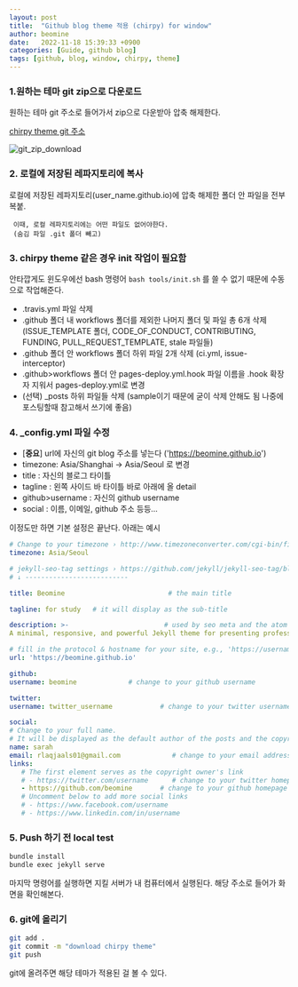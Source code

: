 ```yaml
---
layout: post
title:  "Github blog theme 적용 (chirpy) for window"
author: beomine
date:   2022-11-18 15:39:33 +0900
categories: [Guide, github blog]
tags: [github, blog, window, chirpy, theme]
---
```


### **1.원하는 테마 git zip으로 다운로드**
   원하는 테마 git 주소로 들어가서 zip으로 다운받아 압축 해제한다.

   [chirpy theme git 주소](https://github.com/cotes2020/jekyll-theme-chirpy)
   
   ![git_zip_download](https://user-images.githubusercontent.com/118417247/202658890-20e7a5fa-6127-44a3-9a54-c9203cb08251.png)
     
### **2. 로컬에 저장된 레파지토리에 복사**  
   로컬에 저장된 레파지토리(user_name.github.io)에 압축 해제한 폴더 안 파일을 전부 복붙.
     
     이때, 로컬 레파지토리에는 어떤 파일도 없어야한다.
     (숨김 파일 .git 폴더 빼고)
  
### **3. chirpy theme 같은 경우 init 작업이 필요함**
  안타깝게도 윈도우에선 bash 명령어 
  `bash tools/init.sh` 를 쓸 수 없기 때문에 수동으로 작업해준다.

  - .travis.yml 파일 삭제
  - .github 폴더 내 workflows 폴더를 제외한 나머지 폴더 및 파일 총 6개 삭제 (ISSUE_TEMPLATE 폴더, CODE_OF_CONDUCT, CONTRIBUTING, FUNDING, PULL_REQUEST_TEMPLATE, stale 파일들)
  - .github 폴더 안 workflows 폴더 하위 파일 2개 삭제 (ci.yml, issue-interceptor)
  - .github>workflows 폴더 안 pages-deploy.yml.hook 파일 이름을 .hook 확장자 지워서 pages-deploy.yml로 변경
  - (선택) _posts 하위 파일들 삭제 (sample이기 때문에 굳이 삭제 안해도 됨 나중에 포스팅할때 참고해서 쓰기에 좋음)
     
### **4. _config.yml 파일 수정**  
 - [**중요**] url에 자신의 git blog 주소를 넣는다 ('https://beomine.github.io')
 - timezone: Asia/Shanghai -> Asia/Seoul 로 변경
 - title : 자신의 블로그 타이틀
 - tagline : 왼쪽 사이드 바 타이틀 바로 아래에 올 detail
 - github>username : 자신의 github username
 - social : 이름, 이메일, github 주소 등등...
 
이정도만 하면 기본 설정은 끝난다. 아래는 예시

```yml
# Change to your timezone › http://www.timezoneconverter.com/cgi-bin/findzone/findzone
timezone: Asia/Seoul

# jekyll-seo-tag settings › https://github.com/jekyll/jekyll-seo-tag/blob/master/docs/usage.md
# ↓ --------------------------

title: Beomine                          # the main title

tagline: for study   # it will display as the sub-title

description: >-                        # used by seo meta and the atom feed
A minimal, responsive, and powerful Jekyll theme for presenting professional writing.

# fill in the protocol & hostname for your site, e.g., 'https://username.github.io'
url: 'https://beomine.github.io'

github:
username: beomine             # change to your github username

twitter:
username: twitter_username            # change to your twitter username

social:
# Change to your full name.
# It will be displayed as the default author of the posts and the copyright owner in the Footer
name: sarah
email: rlaqjaals01@gmail.com             # change to your email address
links:
   # The first element serves as the copyright owner's link
   # - https://twitter.com/username      # change to your twitter homepage
   - https://github.com/beomine       # change to your github homepage
   # Uncomment below to add more social links
   # - https://www.facebook.com/username
   # - https://www.linkedin.com/in/username

   ```

### **5. Push 하기 전 local test**

``` bash
bundle install
bundle exec jekyll serve
```
마지막 명령어를 실행하면 지킬 서버가 내 컴퓨터에서 실행된다.
해당 주소로 들어가 화면을 확인해본다.

### **6. git에 올리기**

``` bash
git add .
git commit -m "download chirpy theme"
git push
```
git에 올려주면 해당 테마가 적용된 걸 볼 수 있다.


